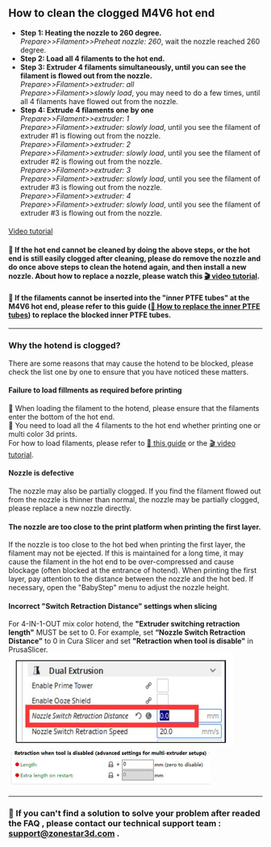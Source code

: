 ## How to clean the clogged M4V6 hot end
- **Step 1: Heating the nozzle to 260 degree.**       
  *Prepare>>Filament>>Preheat nozzle: 260*, wait the nozzle reached 260 degree.
- **Step 2: Load all 4 filaments to the hot end.**    
- **Step 3: Extruder 4 filaments simultaneously, until you can see the filament is flowed out from the nozzle.**     
    *Prepare>>Filament>>extruder: all*      
    *Prepare>>Filament>>slowly load*, you may need to do a few times, until all 4 filaments have flowed out from the nozzle.
- **Step 4: Extrude 4 filaments one by one**     
    *Prepare>>Filament>>extruder: 1*     
    *Prepare>>Filament>>extruder: slowly load*, until you see the filament of extruder #1 is flowing out from the nozzle.     
    *Prepare>>Filament>>extruder: 2*    
    *Prepare>>Filament>>extruder: slowly load*, until you see the filament of extruder #2 is flowing out from the nozzle.    
    *Prepare>>Filament>>extruder: 3*    
    *Prepare>>Filament>>extruder: slowly load*, until you see the filament of extruder #3 is flowing out from the nozzle.    
    *Prepare>>Filament>>extruder: 4*     
    *Prepare>>Filament>>extruder: slowly load*, until you see the filament of extruder #3 is flowing out from the nozzle.     
#### 
[Video tutorial](https://github.com/ZONESTAR3D/Z8P/assets/29502731/72312727-5ce5-4a35-8f2a-49f9145557ac)
#### :pushpin: If the hot end cannot be cleaned by doing the above steps, or the hot end is still easily clogged after cleaning, please do remove the nozzle and do once above steps to clean the hotend again, and then install a new nozzle. About how to replace a nozzle, please watch this **[:clapper: video tutorial](https://youtu.be/L5VRyEbsJvM).**
#### :pushpin: If the filaments cannot be inserted into the "inner PTFE tubes" at the M4V6 hot end, please refer to this guide ([:book: How to replace the inner PTFE tubes](./ReplaceM4V6InnerPTFE.md)) to replace the blocked inner PTFE tubes.

-----
### Why the hotend is clogged?
There are some reasons that may cause the hotend to be blocked, please check the list one by one to ensure that you have noticed these matters.
#### Failure to load fillments as required before printing
:pushpin: When loading the filament to the hotend, please ensure that the filaments enter the bottom of the hot end.    
:pushpin: You need to load all the 4 filaments to the hot end whether printing one or multi color 3d prints.    
For how to load filaments, please refer to [:book: this guide](https://github.com/ZONESTAR3D/Z8P/blob/main/Z8P-MK2/2-Operation_Guide/readme.md#load-filaments) or the [:clapper: video tutorial](https://youtu.be/-47yB95uIxI).
#### Nozzle is defective
The nozzle may also be partially clogged. If you find the filament flowed out from the nozzle is thinner than normal, the nozzle may be partially clogged, please replace a new nozzle directly.  
#### The nozzle are too close to the print platform when printing the first layer.
If the nozzle is too close to the hot bed when printing the first layer, the filament may not be ejected. If this is maintained for a long time, it may cause the filament in the hot end to be over-compressed and cause blockage (often blocked at the entrance of hotend). When printing the first layer, pay attention to the distance between the nozzle and the hot bed. If necessary, open the "BabyStep" menu to adjust the nozzle height.
#### Incorrect "Switch Retraction Distance" settings when slicing
For 4-IN-1-OUT mix color hotend, the **"Extruder switching retraction length"** MUST be set to 0. For example, set **“Nozzle Switch Retraction Distance”** to 0 in Cura Slicer and set **"Retraction when tool is disable"** in PrusaSlicer.  
![](./a1.jpg) ![](./a2.jpg)

-----
### :e-mail: If you can't find a solution to solve your problem after readed the FAQ , please contact our technical support team : support@zonestar3d.com .
